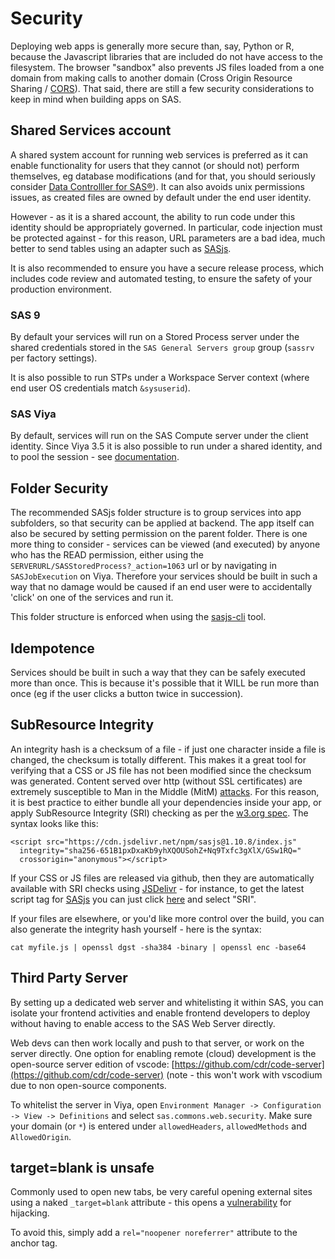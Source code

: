 Security
====================

Deploying web apps is generally more secure than, say, Python or R, because the Javascript libraries that are included do not have access to the filesystem. The browser "sandbox" also prevents JS files loaded from a one domain from making calls to another domain (Cross Origin Resource Sharing / [CORS](/cors/)). That said, there are still a few security considerations to keep in mind when building apps on SAS.

Shared Services account
---------------------

A shared system account for running web services is preferred as it can enable functionality for users that they cannot (or should not) perform themselves, eg database modifications (and for that, you should seriously consider [Data Controlller for SAS®](https://datacontroller.io)).  It can also avoids unix permissions issues, as created files are owned by default under the end user identity.

However - as it is a shared account, the ability to run code under this identity should be appropriately governed.  In particular, code injection must be protected against - for this reason, URL parameters are a bad idea, much better to send tables using an adapter such as [SASjs](https://github.com/sasjs/adapter). 

It is also recommended to ensure you have a secure release process, which includes code review and automated testing, to ensure the safety of your production environment.

### SAS 9
By default your services will run on a Stored Process server under the shared credentials stored in the `SAS General Servers group` group (`sassrv` per factory settings). 

It is also possible to run STPs under a Workspace Server context (where end user OS credentials match `&sysuserid`). 

### SAS Viya
By default, services will run on the SAS Compute server under the client identity.  Since Viya 3.5 it is also possible to run under a shared identity, and to pool the session - see [documentation](https://go.documentation.sas.com/?cdcId=calcdc&cdcVersion=3.5&docsetId=calcontexts&docsetTarget=n1hjn8eobk5pyhn1wg3ja0drdl6h.htm&locale=en).


Folder Security
---------------------

The recommended SASjs folder structure is to group services into app subfolders, so that security can be applied at backend. The app itself can also be secured by setting permission on the parent folder. There is one more thing to consider - services can be viewed (and executed) by anyone who has the READ permission, either using the `SERVERURL/SASStoredProcess?_action=1063` url or by navigating in `SASJobExecution` on Viya. Therefore your services should be built in such a way that no damage would be caused if an end user were to accidentally 'click' on one of the services and run it.

This folder structure is enforced when using the [sasjs-cli](https://github.com/sasjs/cli) tool.

Idempotence
---------------------

Services should be built in such a way that they can be safely executed more than once. This is because it's possible that it WILL be run more than once (eg if the user clicks a button twice in succession).

SubResource Integrity
---------------------

An integrity hash is a checksum of a file - if just one character inside a file is changed, the checksum is totally different. This makes it a great tool for verifying that a CSS or JS file has not been modified since the checksum was generated. Content served over http (without SSL certificates) are extremely susceptible to Man in the Middle (MitM) [attacks](https://hackernoon.com/a-hacker-intercepted-your-wifi-traffic-stole-your-contacts-passwords-financial-data-heres-how-4fc0df9ff152). For this reason, it is best practice to either bundle all your dependencies inside your app, or apply SubResource Integrity (SRI) checking as per the [w3.org spec](https://www.w3.org/TR/SRI). The syntax looks like this:

```
<script src="https://cdn.jsdelivr.net/npm/sasjs@1.10.8/index.js"
  integrity="sha256-651B1pxDxaKb9yhXQOUSohZ+Nq9Txfc3gXlX/GSw1RQ="
  crossorigin="anonymous"></script>
```

If your CSS or JS files are released via github, then they are automatically available with SRI checks using [JSDelivr](https://www.jsdelivr.com/) - for instance, to get the latest script tag for [SASjs](https://github.com/sasjs/adapter) you can just click [here](https://www.jsdelivr.com/package/npm/sasjs?tab=collection) and select "SRI".

If your files are elsewhere, or you'd like more control over the build, you can also generate the integrity hash yourself - here is the syntax:

```
cat myfile.js | openssl dgst -sha384 -binary | openssl enc -base64
```

Third Party Server
---------------------

By setting up a dedicated web server and whitelisting it within SAS, you can isolate your frontend activities and enable frontend developers to deploy without having to enable access to the SAS Web Server directly.

Web devs can then work locally and push to that server, or work on the server directly.  One option for enabling remote (cloud) development is the open-source server edition of vscode: [https://github.com/cdr/code-server](https://github.com/cdr/code-server) (note - this won't work with vscodium due to non open-source components.


To whitelist the server in Viya, open `Environment Manager -> Configuration -> View -> Definitions` and select  `sas.commons.web.security`.  Make sure your domain (or `*`) is entered under `allowedHeaders`, `allowedMethods` and `AllowedOrigin`.

target=blank is unsafe
---------------------
Commonly used to open new tabs, be very careful opening external sites using a naked `_target=blank` attribute - this opens a [vulnerability](https://medium.com/@jitbit/target-blank-the-most-underestimated-vulnerability-ever-96e328301f4c#.oh7ggu8gn) for hijacking.

To avoid this, simply add a `rel="noopener noreferrer"` attribute to the anchor tag.

<meta name="description" content="Security Considerations when building HTML5 Web Apps on SAS 9 or SAS Viya">